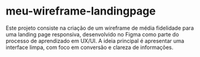 # meu-wireframe-landingpage
Este projeto consiste na criação de um wireframe de média fidelidade para uma landing page responsiva, desenvolvido no Figma como parte do processo de aprendizado em UX/UI. A ideia principal é apresentar uma interface limpa, com foco em conversão e clareza de informações.
